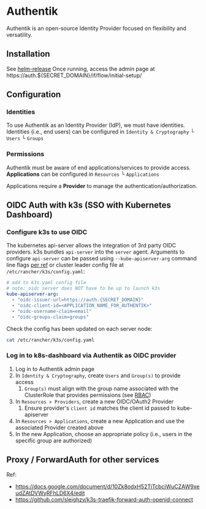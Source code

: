 # Authentik

Authentik is an open-source Identity Provider focused on flexibility and versatility.

## Installation

See [helm-release](helm-release.yaml)
Once running, access the admin page at https://auth.${SECRET_DOMAIN}/if/flow/initial-setup/

## Configuration

### Identities

To use Authentik as an Identity Provider (IdP), we must have identities.
Identities (i.e., end users) can be configured in
`Identity & Cryptography`
  └ `Users`
  └ `Groups`

### Permissions

Authentik must be aware of end applications/services to provide access.
**Applications** can be configured in
`Resources`
  └ `Applications`

Applications require a **Provider** to manage the authentication/authorization.

## OIDC Auth with k3s (SSO with Kubernetes Dashboard)

### Configure k3s to use OIDC

The kubernetes api-server allows the integration of 3rd party OIDC providers.
k3s bundles `api-server` into the `server` agent.  Arguments to configure `api-server` can be passed using `--kube-apiserver-arg` command line flags [per ref](https://rancher.com/docs/k3s/latest/en/installation/install-options/server-config/) or cluster leader config file at `/etc/rancher/k3s/config.yaml`:

```yaml
# add to k3s.yaml config file
# note: oidc server does NOT have to be up to launch k3s
kube-apiserver-arg:
  - "oidc-issuer-url=https://auth.{SECRET_DOMAIN}"
  - "oidc-client-id=<APPLICATION_NAME_FOR_AUTHENTIK>"
  - "oidc-username-claim=email"
  - "oidc-groups-claim=groups"
```

Check the config has been updated on each server node:

```sh
cat /etc/rancher/k3s/config.yaml
```

### Log in to k8s-dashboard via Authentik as OIDC provider

1. Log in to Authentik admin page
2. In `Identity & Cryptography`, create `Users` and `Group(s)` to provide access
   1. `Group(s)` must align with the group name associated with the ClusterRole that provides permissions (see [RBAC](../../monitoring/dashboard/rbac.yaml))
3. In `Resources > Providers`, create a new OIDC/OAuth2 Provider
   1. Ensure provider's `client id` matches the client id passed to kube-apiserver
4. In `Resources > Applications`, create a new Application and use the associated Provider created above
5. In the new Application, choose an appropriate policy (i.e., users in the specific group are authorized)

## Proxy / ForwardAuth for other services

Ref:
* https://docs.google.com/document/d/10Zk8odxH52TiTcbcjWuCZAW9xeudZAtDVWyRFhLD6X4/edit
* https://github.com/sleighzy/k3s-traefik-forward-auth-openid-connect
